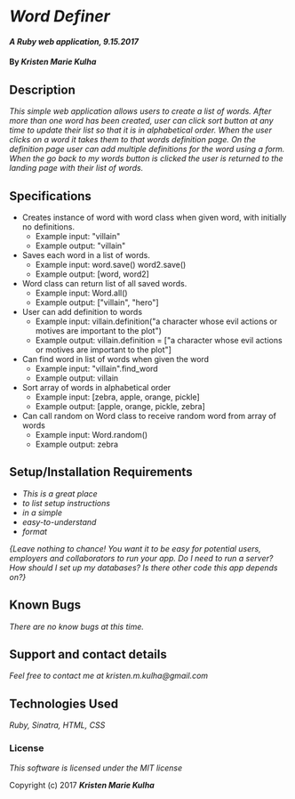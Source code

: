 # _Word Definer_

#### _A Ruby web application, 9.15.2017_

#### By _**Kristen Marie Kulha**_

## Description

_This simple web application allows users to create a list of words. After more than one word has been created, user can click sort button at any time to update their list so that it is in alphabetical order. When the user clicks on a word it takes them to that words definition page. On the definition page user can add multiple definitions for the word using a form. When the go back to my words button is clicked the user is returned to the landing page with their list of words._

## Specifications

* Creates instance of word with word class when given word, with initially no definitions.
  * Example input: "villain"
  * Example output: "villain"
* Saves each word in a list of words.
  * Example input: word.save() word2.save()
  * Example output: [word, word2]
* Word class can return list of all saved words.
  * Example input: Word.all()
  * Example output: ["villain", "hero"]
* User can add definition to words
  * Example input: villain.definition("a character whose evil actions or motives are important to the plot")
  * Example output: villain.definition = ["a character whose evil actions or motives are important to the plot"]
* Can find word in list of words when given the word
  * Example input: "villain".find_word
  * Example output: villain
* Sort array of words in alphabetical order
  * Example input: [zebra, apple, orange, pickle]
  * Example output: [apple, orange, pickle, zebra]
* Can call random on Word class to receive random word from array of words
  * Example input: Word.random()
  * Example output: zebra

## Setup/Installation Requirements

* _This is a great place_
* _to list setup instructions_
* _in a simple_
* _easy-to-understand_
* _format_

_{Leave nothing to chance! You want it to be easy for potential users, employers and collaborators to run your app. Do I need to run a server? How should I set up my databases? Is there other code this app depends on?}_

## Known Bugs

_There are no know bugs at this time._

## Support and contact details

_Feel free to contact me at kristen.m.kulha@gmail.com_

## Technologies Used

_Ruby, Sinatra, HTML, CSS_

### License

*This software is licensed under the MIT license*

Copyright (c) 2017 **_Kristen Marie Kulha_**
